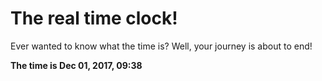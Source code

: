 # The real time clock!

Ever wanted to know what the time is? Well, your journey is about to end!

**The time is Dec 01, 2017, 09:38**
